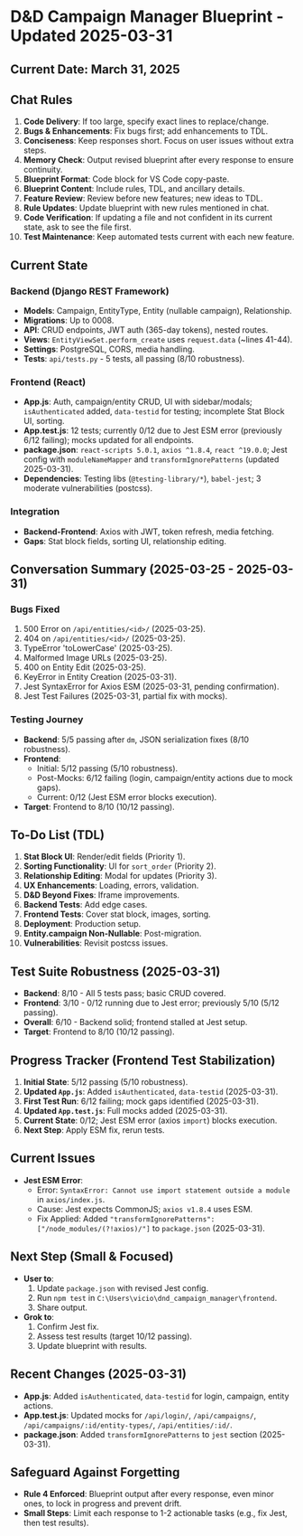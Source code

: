 # D&D Campaign Manager Blueprint - Updated 2025-03-31

## Current Date: March 31, 2025

## Chat Rules
1. **Code Delivery**: If too large, specify exact lines to replace/change.
2. **Bugs & Enhancements**: Fix bugs first; add enhancements to TDL.
3. **Conciseness**: Keep responses short. Focus on user issues without extra steps.
4. **Memory Check**: Output revised blueprint after every response to ensure continuity.
5. **Blueprint Format**: Code block for VS Code copy-paste.
6. **Blueprint Content**: Include rules, TDL, and ancillary details.
7. **Feature Review**: Review before new features; new ideas to TDL.
8. **Rule Updates**: Update blueprint with new rules mentioned in chat.
9. **Code Verification**: If updating a file and not confident in its current state, ask to see the file first.
10. **Test Maintenance**: Keep automated tests current with each new feature.

## Current State
### Backend (Django REST Framework)
- **Models**: Campaign, EntityType, Entity (nullable campaign), Relationship.
- **Migrations**: Up to 0008.
- **API**: CRUD endpoints, JWT auth (365-day tokens), nested routes.
- **Views**: `EntityViewSet.perform_create` uses `request.data` (~lines 41-44).
- **Settings**: PostgreSQL, CORS, media handling.
- **Tests**: `api/tests.py` - 5 tests, all passing (8/10 robustness).

### Frontend (React)
- **App.js**: Auth, campaign/entity CRUD, UI with sidebar/modals; `isAuthenticated` added, `data-testid` for testing; incomplete Stat Block UI, sorting.
- **App.test.js**: 12 tests; currently 0/12 due to Jest ESM error (previously 6/12 failing); mocks updated for all endpoints.
- **package.json**: `react-scripts 5.0.1`, `axios ^1.8.4`, `react ^19.0.0`; Jest config with `moduleNameMapper` and `transformIgnorePatterns` (updated 2025-03-31).
- **Dependencies**: Testing libs (`@testing-library/*`), `babel-jest`; 3 moderate vulnerabilities (postcss).

### Integration
- **Backend-Frontend**: Axios with JWT, token refresh, media fetching.
- **Gaps**: Stat block fields, sorting UI, relationship editing.

## Conversation Summary (2025-03-25 - 2025-03-31)
### Bugs Fixed
1. 500 Error on `/api/entities/<id>/` (2025-03-25).
2. 404 on `/api/entities/<id>/` (2025-03-25).
3. TypeError 'toLowerCase' (2025-03-25).
4. Malformed Image URLs (2025-03-25).
5. 400 on Entity Edit (2025-03-25).
6. KeyError in Entity Creation (2025-03-31).
7. Jest SyntaxError for Axios ESM (2025-03-31, pending confirmation).
8. Jest Test Failures (2025-03-31, partial fix with mocks).

### Testing Journey
- **Backend**: 5/5 passing after `dm`, JSON serialization fixes (8/10 robustness).
- **Frontend**: 
  - Initial: 5/12 passing (5/10 robustness).
  - Post-Mocks: 6/12 failing (login, campaign/entity actions due to mock gaps).
  - Current: 0/12 (Jest ESM error blocks execution).
- **Target**: Frontend to 8/10 (10/12 passing).

## To-Do List (TDL)
1. **Stat Block UI**: Render/edit fields (Priority 1).
2. **Sorting Functionality**: UI for `sort_order` (Priority 2).
3. **Relationship Editing**: Modal for updates (Priority 3).
4. **UX Enhancements**: Loading, errors, validation.
5. **D&D Beyond Fixes**: Iframe improvements.
6. **Backend Tests**: Add edge cases.
7. **Frontend Tests**: Cover stat block, images, sorting.
8. **Deployment**: Production setup.
9. **Entity.campaign Non-Nullable**: Post-migration.
10. **Vulnerabilities**: Revisit postcss issues.

## Test Suite Robustness (2025-03-31)
- **Backend**: 8/10 - All 5 tests pass; basic CRUD covered.
- **Frontend**: 3/10 - 0/12 running due to Jest error; previously 5/10 (5/12 passing).
- **Overall**: 6/10 - Backend solid; frontend stalled at Jest setup.
- **Target**: Frontend to 8/10 (10/12 passing).

## Progress Tracker (Frontend Test Stabilization)
1. **Initial State**: 5/12 passing (5/10 robustness).
2. **Updated `App.js`**: Added `isAuthenticated`, `data-testid` (2025-03-31).
3. **First Test Run**: 6/12 failing; mock gaps identified (2025-03-31).
4. **Updated `App.test.js`**: Full mocks added (2025-03-31).
5. **Current State**: 0/12; Jest ESM error (axios `import`) blocks execution.
6. **Next Step**: Apply ESM fix, rerun tests.

## Current Issues
- **Jest ESM Error**:
  - Error: `SyntaxError: Cannot use import statement outside a module` in `axios/index.js`.
  - Cause: Jest expects CommonJS; `axios v1.8.4` uses ESM.
  - Fix Applied: Added `"transformIgnorePatterns": ["/node_modules/(?!axios)/"]` to `package.json` (2025-03-31).

## Next Step (Small & Focused)
- **User to**: 
  1. Update `package.json` with revised Jest config.
  2. Run `npm test` in `C:\Users\vicio\dnd_campaign_manager\frontend`.
  3. Share output.
- **Grok to**: 
  1. Confirm Jest fix.
  2. Assess test results (target 10/12 passing).
  3. Update blueprint with results.

## Recent Changes (2025-03-31)
- **App.js**: Added `isAuthenticated`, `data-testid` for login, campaign, entity actions.
- **App.test.js**: Updated mocks for `/api/login/`, `/api/campaigns/`, `/api/campaigns/:id/entity-types/`, `/api/entities/:id/`.
- **package.json**: Added `transformIgnorePatterns` to `jest` section (2025-03-31).

## Safeguard Against Forgetting
- **Rule 4 Enforced**: Blueprint output after every response, even minor ones, to lock in progress and prevent drift.
- **Small Steps**: Limit each response to 1-2 actionable tasks (e.g., fix Jest, then test results).